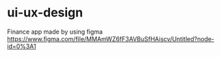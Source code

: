 # ui-ux-design 
Finance app made by using figma
https://www.figma.com/file/MMAmWZ6fF3AVBuSfHAiscv/Untitled?node-id=0%3A1
